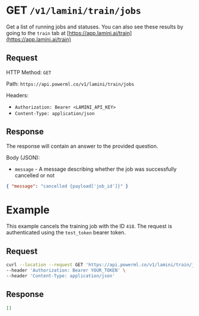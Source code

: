 # GET `/v1/lamini/train/jobs`

Get a list of running jobs and statuses. You can also see these results by going to the `train` tab at [https://app.lamini.ai/train](https://app.lamini.ai/train)

## Request

HTTP Method: `GET`

Path: `https://api.powerml.co/v1/lamini/train/jobs`

Headers:

- `Authorization: Bearer <LAMINI_API_KEY>`
- `Content-Type: application/json`

## Response

The response will contain an answer to the provided question.

Body (JSON):

- `message` - A message describing whether the job was successfully cancelled or not

```json
{ "message": "cancelled {payload['job_id']}" }
```

# Example

This example cancels the training job with the ID `418`. The request is authenticated using the `test_token` bearer token.

## Request

```bash
curl --location --request GET 'https://api.powerml.co/v1/lamini/train/jobs' \
--header 'Authorization: Bearer YOUR_TOKEN' \
--header 'Content-Type: application/json'
```

## Response

```json
[]
```
